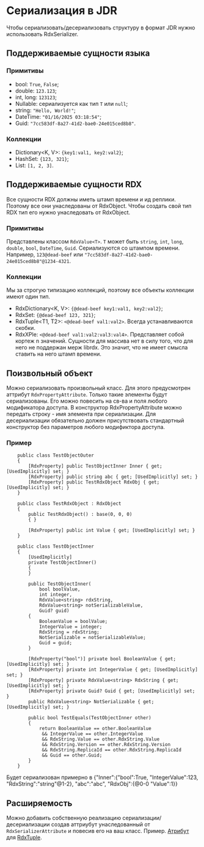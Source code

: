 # Сериализация в JDR
Чтобы сериализовать/десериализовать структуру в формат JDR нужно использовать RdxSerializer.

## Поддерживаемые сущности языка

### Примитивы
- bool: `True`, `False`;
- double: `123.123`;
- int, long: `123123`;
- Nullable<T>: сериализуется как тип `T` или `null`;
- string: `"Hello, World!"`;
- DateTime: `"01/16/2025 03:18:54"`;
- Guid: `"7cc583df-8a27-41d2-bae0-24e015ced8b8"`.

### Коллекции
- Dictionary<K, V>: `{key1:val1, key2:val2}`;
- HashSet<T>: `{123, 321}`;
- List<T>: `[1, 2, 3]`.

## Поддерживаемые сущности RDX
Все сущности RDX должны иметь штамп времени и ид реплики. Поэтому все они унаследованы от RdxObject. Чтобы создать свой тип RDX тип его нужно унаследовать от RdxObject.

### Примитивы
Представлены классом `RdxValue<T>`. `T` может быть `string`, `int`, `long`, `double`, `bool`, `DateTime`, `Guid`. 
Сериализуются со штампом времени. Например, `123@dead-beef` или `"7cc583df-8a27-41d2-bae0-24e015ced8b8"@1234-4321`.

### Коллекции
Мы за строгую типизацию коллекций, поэтому все объекты коллекции имеют один тип.
- RdxDictionary<K, V>: `{@dead-beef key1:val1, key2:val2}`;
- RdxSet<T>: `{@dead-beef 123, 321}`;
- RdxTuple<T1, T2>: `<@dead-beef val1:val2>`. Всегда устанавливаются скобки.
- RdxXPle<T>: `<@dead-beef val1:val2:val3:val4>`. Представляет собой кортеж n значений.
Сущности для массива нет в силу того, что для него не поддержан мерж librdx. Это значит, что не имеет смысла ставить на него штамп времени.

## Поизвольный объект
Можно сериализовать произвольный класс. Для этого предусмотрен аттрибут `RdxPropertyAttribute`. Только такие элементы будут сериализованы. Его можно повесить на св-ва и поля любого модификатора доступа. В конструктор RdxPropertyAttribute можно передать строку - имя элемента при сериализации.
Для десериализации обязательно должен присутствовать стандартный конструктор без параметров любого модификтора доступа.
### Пример
```
    public class TestObjectOuter
    {
        [RdxProperty] public TestObjectInner Inner { get; [UsedImplicitly] set; }
        [RdxProperty] public string abc { get; [UsedImplicitly] set; }
        [RdxProperty] public TestRdxObject RdxObj { get; [UsedImplicitly] set; }
    }

    public class TestRdxObject : RdxObject
    {
        public TestRdxObject() : base(0, 0, 0)
        { }

        [RdxProperty] public int Value { get; [UsedImplicitly] set; }
    }

    public class TestObjectInner
    {
        [UsedImplicitly]
        private TestObjectInner()
        {
        }

        public TestObjectInner(
            bool boolValue,
            int integer,
            RdxValue<string> rdxString,
            RdxValue<string> notSerializableValue,
            Guid? guid)
        {
            BooleanValue = boolValue;
            IntegerValue = integer;
            RdxString = rdxString;
            NotSerializable = notSerializableValue;
            Guid = guid;
        }

        [RdxProperty("bool")] private bool BooleanValue { get; [UsedImplicitly] set; }
        [RdxProperty] private int IntegerValue { get; [UsedImplicitly] set; }
        [RdxProperty] private RdxValue<string> RdxString { get; [UsedImplicitly] set; }
        [RdxProperty] private Guid? Guid { get; [UsedImplicitly] set; }
        public RdxValue<string> NotSerializable { get; [UsedImplicitly] set; }

        public bool TestEquals(TestObjectInner other)
        {
            return BooleanValue == other.BooleanValue
             && IntegerValue == other.IntegerValue
             && RdxString.Value == other.RdxString.Value
             && RdxString.Version == other.RdxString.Version
             && RdxString.ReplicaId == other.RdxString.ReplicaId
             && Guid == other.Guid;
        }
    }
```
Будет сериализован примерно в {"Inner":{"bool":True, "IntegerValue":123, "RdxString":"string"@1-2}, "abc":"abc", "RdxObj":{@0-0 "Value":1}}

## Расширяемость
Можно добавить собственную реализацию сериализации/десериализации создав аттриубут унаследованный от `RdxSerializerAttribute` и повесив его на ваш класс. 
Пример. [Атрибут](https://github.com/Rispele/RdxChat/blob/master/Rdx/Serialization/Attributes/RdxTupleSerializerAttribute.cs) для [RdxTuple](https://github.com/Rispele/RdxChat/blob/master/Rdx/Objects/PlexValues/RdxTuple.cs). 



























